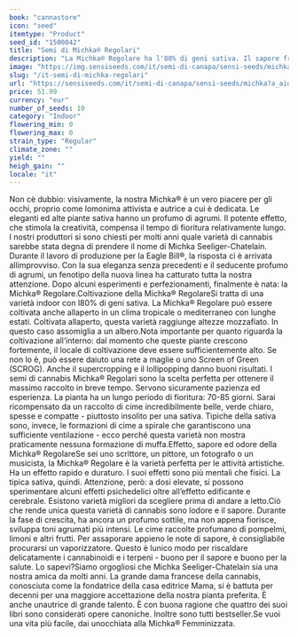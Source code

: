 ```yaml
---
book: "cannastore"
icon: "seed"
itemtype: "Product"
seed_id: "1500042"
title: "Semi di Michka® Regolari"
description: "La Michka® Regolare ha l'80% di geni sativa. Il sapore fresco di agrumi compensa il lungo periodo di fioritura di circa 75 giorni. Effetto energetico."
image: "https://img.sensiseeds.com/it/semi-di-canapa/sensi-seeds/michka-image.png"
slug: "/it-semi-di-michka-regolari"
url: "https://sensiseeds.com/it/semi-di-canapa/sensi-seeds/michka?a_aid=cannastore"
price: 51.99
currency: "eur"
number_of_seeds: 10
category: "Indoor"
flowering_min: 0
flowering_max: 0
strain_type: "Regular"
climate_zone: ""
yield: ""
heigh_gain: ""
locale: "it"
---
```

Non cè dubbio: visivamente, la nostra Michka® è un vero piacere per gli occhi, proprio come lomonima attivista e autrice a cui è dedicata. Le eleganti ed alte piante sativa hanno un profumo di agrumi. Il potente effetto, che stimola la creatività, compensa il tempo di fioritura relativamente lungo. I nostri produttori si sono chiesti per molti anni quale varietà di cannabis sarebbe stata degna di prendere il nome di Michka Seeliger-Chatelain. Durante il lavoro di produzione per la Eagle Bill®, la risposta ci è arrivata allimprovviso. Con la sua eleganza senza precedenti e il seducente profumo di agrumi, un fenotipo della nuova linea ha catturato tutta la nostra attenzione. Dopo alcuni esperimenti e perfezionamenti, finalmente è nata: la Michka® Regolare.Coltivazione della Michka® RegolareSi tratta di una varietà indoor con l80% di geni sativa. La Michka® Regolare può essere coltivata anche allaperto in un clima tropicale o mediterraneo con lunghe estati. Coltivata allaperto, questa varietà raggiunge altezze mozzafiato. In questo caso assomiglia a un albero.Nota importante per quanto riguarda la coltivazione all’interno: dal momento che queste piante crescono fortemente, il locale di coltivazione deve essere sufficientemente alto. Se non lo è, può essere daiuto una rete a maglie o uno Screen of Green (SCROG). Anche il supercropping e il lollipopping danno buoni risultati. I semi di cannabis Michka® Regolari sono la scelta perfetta per ottenere il massimo raccolto in breve tempo. Servono sicuramente pazienza ed esperienza. La pianta ha un lungo periodo di fioritura: 70-85 giorni. Sarai ricompensato da un raccolto di cime incredibilmente belle, verde chiaro, spesse e compatte - piuttosto insolito per una sativa. Tipiche della sativa sono, invece, le formazioni di cime a spirale che garantiscono una sufficiente ventilazione - ecco perché questa varietà non mostra praticamente nessuna formazione di muffa.Effetto, sapore ed odore della Michka® RegolareSe sei uno scrittore, un pittore, un fotografo o un musicista, la Michka® Regolare è la varietà perfetta per le attività artistiche. Ha un effetto rapido e duraturo. I suoi effetti sono più mentali che fisici. La tipica sativa, quindi. Attenzione, però: a dosi elevate, si possono sperimentare alcuni effetti psichedelici oltre all’effetto edificante e cerebrale. Esistono varietà migliori da scegliere prima di andare a letto.Ciò che rende unica questa varietà di cannabis sono lodore e il sapore. Durante la fase di crescita, ha ancora un profumo sottile, ma non appena fiorisce, sviluppa toni agrumati più intensi. Le cime raccolte profumano di pompelmi, limoni e altri frutti. Per assaporare appieno le note di sapore, è consigliabile procurarsi un vaporizzatore. Questo è lunico modo per riscaldare delicatamente i cannabinoidi e i terpeni - buono per il sapore e buono per la salute. Lo sapevi?Siamo orgogliosi che Michka Seeliger-Chatelain sia una nostra amica da molti anni. La grande dama francese della cannabis, conosciuta come la fondatrice della casa editrice Mama, si è battuta per decenni per una maggiore accettazione della nostra pianta preferita. È anche unautrice di grande talento. È con buona ragione che quattro dei suoi libri sono considerati opere canoniche. Inoltre sono tutti bestseller.Se vuoi una vita più facile, dai unocchiata alla Michka® Femminizzata.
